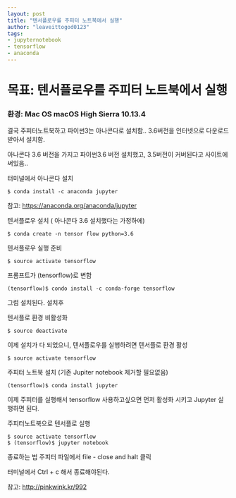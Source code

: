 ```yaml
---
layout: post
title: "텐서플로우를 주피터 노트북에서 실행"
author: "leaveittogod0123"
tags:
- jupyternotebook
- tensorflow
- anaconda
---
```


# 목표: 텐서플로우를 주피터 노트북에서 실행
### 환경: Mac OS macOS High Sierra 10.13.4

결국 주피터노트북하고 파이썬3는
아나콘다로 설치함..
3.6버전을 인터넷으로 다운로드 받아서 설치함.

아나콘다 3.6 버전을 가지고
파이썬3.6 버전 설치했고, 3.5버전이 커버된다고 사이트에 써있음..

터미널에서 아나콘다 설치
~~~
$ conda install -c anaconda jupyter
~~~

참고: https://anaconda.org/anaconda/jupyter

텐서플로우 설치 ( 아나콘다 3.6 설치했다는 가정하에)
~~~
$ conda create -n tensor flow python=3.6
~~~

텐서플로우 실행 준비
~~~
$ source activate tensorflow
~~~
프롬프트가 (tensorflow)로 변함

~~~
(tensorflow)$ condo install -c conda-forge tensorflow
~~~
그럼 설치된다. 설치후

텐서플로 환경 비활성화
~~~
$ source deactivate
~~~

이제 설치가 다 되었으니, 텐서플로우를 실행하려면 텐서플로 환경 활성
~~~
$ source activate tensorflow
~~~

주피터 노트북 설치 (기존 Jupiter notebook 제거할 필요없음)
~~~
(tensorflow)$ conda install jupyter
~~~

이제 주피터를 실행해서 tensorflow 사용하고싶으면 먼저 활성화 시키고
Jupyter 실행하면 된다.

주피터노트북으로 텐서플로 실행
~~~
$ source activate tensorflow
$ (tensorflow)$ jupyter notebook
~~~


종료하는 법
주피터 파일에서 file - close and halt 클릭

터미널에서 Ctrl + c 해서 종료해야된다.


참고: http://pinkwink.kr/992
